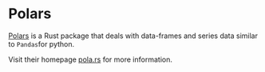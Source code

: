 # Polars

[Polars](https://docs.rs/polars/0.14.2/polars/index.html) is a Rust package that deals with data-frames and series data similar to `Pandas`for python. 

Visit their homepage [pola.rs](https://www.pola.rs/) for more information.
